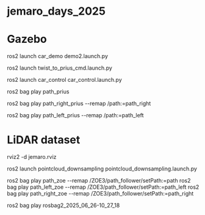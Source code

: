 # jemaro_days_2025


# Gazebo

ros2 launch car_demo demo2.launch.py

ros2 launch twist_to_prius_cmd.launch.py

ros2 launch car_control car_control.launch.py

ros2 bag play path_prius

ros2 bag play path_right_prius --remap /path:=path_right

ros2 bag play path_left_prius --remap /path:=path_left

# LiDAR dataset

rviz2 -d jemaro.rviz

ros2 launch pointcloud_downsampling pointcloud_downsampling.launch.py

ros2 bag play path_zoe --remap /ZOE3/path_follower/setPath:=path
ros2 bag play path_left_zoe --remap /ZOE3/path_follower/setPath:=path_left
ros2 bag play path_right_zoe --remap /ZOE3/path_follower/setPath:=path_right

ros2 bag play rosbag2_2025_06_26-10_27_18





